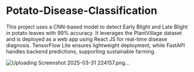 # Potato-Disease-Classification

This project uses a CNN-based model to detect Early Blight and Late Blight in potato leaves with 99% accuracy. It leverages the PlantVillage dataset and is deployed as a web app using React JS for real-time disease diagnosis. TensorFlow Lite ensures lightweight deployment, while FastAPI handles backend predictions, supporting sustainable farming.


![Uploading Screenshot 2025-03-31 224157.png…]()

